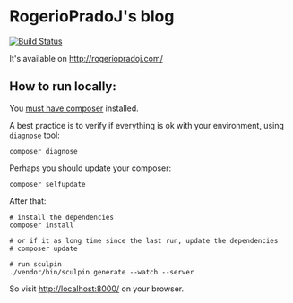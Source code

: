 # RogerioPradoJ's blog

[![Build Status](https://travis-ci.org/rogeriopradoj/rogeriopradoj.github.io.svg)](https://travis-ci.org/rogeriopradoj/rogeriopradoj.github.io)

It's available on http://rogeriopradoj.com/

## How to run locally:

You [must have composer](https://getcomposer.org/doc/00-intro.md) installed.

A best practice is to verify if everything is ok with your environment, using `diagnose` tool:

```shell
composer diagnose
```

Perhaps you should update your composer:

```shell
composer selfupdate
```

After that:

```shell
# install the dependencies
composer install

# or if it as long time since the last run, update the dependencies
# composer update

# run sculpin
./vendor/bin/sculpin generate --watch --server
```

So visit [http://localhost:8000/](http://localhost:8000/) on your browser.
